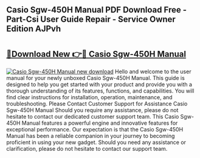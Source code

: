 ## Casio Sgw-450H Manual PDF Download Free - Part-Csi User Guide Repair - Service Owner Edition AJPvh

# <h2><a href="http://cf17797.oget.top/?id=Casio+Sgw-450H+Manual">🔗Download New 👉🔴 Casio Sgw-450H Manual</a></h2>

[![Casio Sgw-450H Manual new download](https://i.imgur.com/5g1atiW.png)](http://cf17797.oget.top/?id=Casio+Sgw-450H+Manual)
Hello and welcome to the user manual for your newly unboxed Casio Sgw-450H Manual. This guide is designed to help you get started with your product and provide you with a thorough understanding of its features, functions, and capabilities. You will find clear instructions for installation, operation, maintenance, and troubleshooting. Please Contact Customer Support for Assistance Casio Sgw-450H Manual Should you require any assistance, please do not hesitate to contact our dedicated customer support team. This Casio Sgw-450H Manual features a powerful engine and innovative features for exceptional performance. Our expectation is that the Casio Sgw-450H Manual has been a reliable companion in your journey to becoming proficient in using your new gadget. Should you need any assistance or clarification, please do not hesitate to contact our support team.

